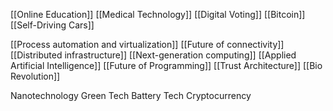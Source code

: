 [[Online Education]]
[[Medical Technology]]
[[Digital Voting]]
[[Bitcoin]]
[[Self-Driving Cars]] 

[[Process automation and virtualization]]
[[Future of connectivity]]
[[Distributed infrastructure]]
[[Next-generation computing]]
[[Applied Artificial Intelligence]]
[[Future of Programming]]
[[Trust Architecture]]
[[Bio Revolution]]

Nanotechnology
Green Tech
Battery Tech
Cryptocurrency
